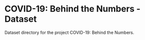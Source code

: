 # COVID-19: Behind the Numbers - Dataset
Dataset directory for the project COVID-19: Behind the Numbers.
